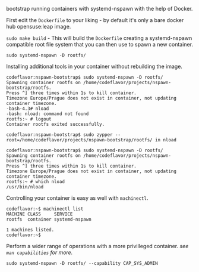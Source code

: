 bootstrap running containers with systemd-nspawn with the help of Docker.  

First edit the `Dockerfile` to your liking - by default it's only a bare docker
 hub opensuse:leap image.

`sudo make build` - This will build the `Dockerfile` creating a systemd-nspawn
compatible root file system that you can then use to spawn a new container.  

`sudo systemd-nspawn -D rootfs/`


Installing additional tools in your container without rebuilding the image.
```
codeflavor:nspawn-bootstrap$ sudo systemd-nspawn -D rootfs/
Spawning container rootfs on /home/codeflavor/projects/nspawn-bootstrap/rootfs.
Press ^] three times within 1s to kill container.
Timezone Europe/Prague does not exist in container, not updating container timezone.
-bash-4.3# nload
-bash: nload: command not found
rootfs:~ # logout
Container rootfs exited successfully.
```
```
codeflavor:nspawn-bootstrap$ sudo zypper --root=/home/codeflavor/projects/nspawn-bootstrap/rootfs/ in nload
```

```
codeflavor:nspawn-bootstrap$ sudo systemd-nspawn -D rootfs/
Spawning container rootfs on /home/codeflavor/projects/nspawn-bootstrap/rootfs.
Press ^] three times within 1s to kill container.
Timezone Europe/Prague does not exist in container, not updating container timezone.
rootfs:~ # which nload
/usr/bin/nload
```

Controlling your container is easy as well with `machinectl`.

```
codeflavor:~$ machinectl list
MACHINE CLASS     SERVICE       
rootfs  container systemd-nspawn

1 machines listed.
codeflavor:~$
```

Perform a wider range of operations with a more privilleged container.
_see `man capabilities` for more._
```
sudo systemd-nspawn -D rootfs/ --capability CAP_SYS_ADMIN
```
